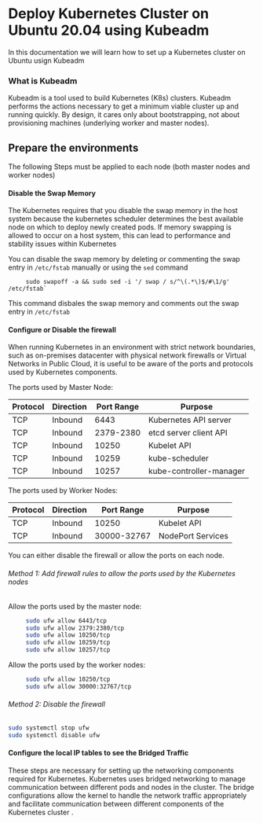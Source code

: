 # Deploy Kubernetes Cluster on Ubuntu 20.04 using Kubeadm

In this documentation we will learn how to set up a Kubernetes cluster on Ubuntu usign Kubeadm

### What is Kubeadm
 Kubeadm is a tool used to build Kubernetes (K8s) clusters. Kubeadm performs the actions necessary to get a minimum viable cluster up and running quickly. By design, it cares only about bootstrapping, not about provisioning machines (underlying worker and master nodes).
## Prepare the environments
The following Steps must be applied to each node (both master nodes and worker nodes)
#### Disable the Swap Memory
The Kubernetes requires that you disable the swap memory in the host system because the kubernetes scheduler determines the best available node on which to deploy newly created pods. If memory swapping is allowed to occur on a host system, this can lead to performance and stability issues within Kubernetes

You can disable the swap memory by deleting or commenting the swap entry in `/etc/fstab` manually or using the `sed` command

         sudo swapoff -a && sudo sed -i '/ swap / s/^\(.*\)$/#\1/g' /etc/fstab`

This command disbales the swap memory and comments out the swap entry in `/etc/fstab`
#### Configure or Disable the firewall
When running Kubernetes in an environment with strict network boundaries, such as on-premises datacenter with physical network firewalls or Virtual Networks in Public Cloud, it is useful to be aware of the ports and protocols used by Kubernetes components.

The ports used by Master Node:

| Protocol  | Direction     | Port Range    |  Purpose 
| -------   | ------------- | ------------- | -------
| TCP       | Inbound       | 6443          | Kubernetes API server
| TCP       | Inbound       | 2379-2380     | etcd server client API
| TCP       | Inbound       | 10250         | Kubelet API
| TCP       | Inbound       | 10259         | kube-scheduler
| TCP       | Inbound       | 10257         | kube-controller-manager

The ports used by Worker Nodes: 

| Protocol  | Direction     | Port Range    |  Purpose 
| -------   | ------------- | ------------- | -------
| TCP       | Inbound       | 10250         | Kubelet API
| TCP       | Inbound       | 30000-32767   | NodePort Services

You can either disable the firewall or allow the ports on each node.
###### Method 1: Add firewall rules to allow the ports used by the Kubernetes nodes
Allow the ports used by the master node:
```bash
     sudo ufw allow 6443/tcp
     sudo ufw allow 2379:2380/tcp
     sudo ufw allow 10250/tcp
     sudo ufw allow 10259/tcp
     sudo ufw allow 10257/tcp
````
Allow the ports used by the worker nodes:
```bash
     sudo ufw allow 10250/tcp
     sudo ufw allow 30000:32767/tcp
```
###### Method 2: Disable the firewall
``` bash
sudo systemctl stop ufw
sudo systemctl disable ufw

```
#### Configure the local IP tables to see the Bridged Traffic
These steps are necessary for setting up the networking components required for Kubernetes. Kubernetes uses bridged networking to manage communication between different pods and nodes in the cluster. The bridge configurations allow the kernel to handle the network traffic appropriately and facilitate communication between different components of the Kubernetes cluster .
